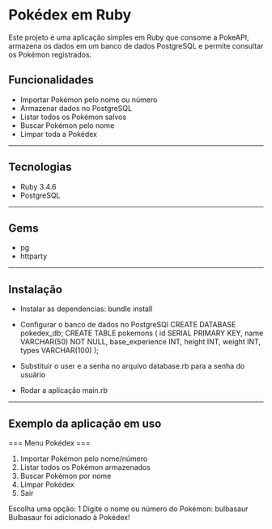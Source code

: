 # Pokédex em Ruby
Este projeto é uma aplicação simples em Ruby que consome a PokeAPI, armazena os dados em um banco de dados PostgreSQL e permite consultar os Pokémon registrados.

## Funcionalidades
- Importar Pokémon pelo nome ou número
- Armazenar dados no PostgreSQL
- Listar todos os Pokémon salvos
- Buscar Pokémon pelo nome
- Limpar toda a Pokédex

---

## Tecnologias
- Ruby 3.4.6
- PostgreSQL

---

## Gems
- pg
- httparty
---

## Instalação
- Instalar as dependencias:
bundle install

- Configurar o banco de dados no PostgreSQl
CREATE DATABASE pokedex_db;
CREATE TABLE pokemons (
    id SERIAL PRIMARY KEY,
    name VARCHAR(50) NOT NULL,
    base_experience INT,
    height INT,
    weight INT,
    types VARCHAR(100)
);

- Substituir o user e a senha no arquivo database.rb para a senha do usuário

- Rodar a aplicação main.rb

---

## Exemplo da aplicação em uso
  === Menu Pokédex ===
1. Importar Pokémon pelo nome/número
2. Listar todos os Pokémon armazenados
3. Buscar Pokémon por nome
4. Limpar Pokédex
5. Sair

Escolha uma opção: 1
Digite o nome ou número do Pokémon: bulbasaur
Bulbasaur foi adicionado à Pokédex!

